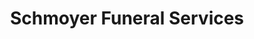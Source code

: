 ---
title: "Schmoyer Funeral Services"
url: /breinigsville/schmoyer-funeral-services/
shop: Bestattungen
---
